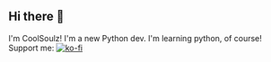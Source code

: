 ## Hi there 👋

I'm CoolSoulz! I'm a new Python dev. I'm learning python, of course!
Support me:
[![ko-fi](https://ko-fi.com/img/githubbutton_sm.svg)](https://ko-fi.com/Z8Z11J2UGD)
